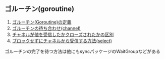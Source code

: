 ## ゴルーチン(goroutine)

1. [ゴルーチン(Goroutine)の定義](./goroutine_sample_001.go)
2. [ゴルーチンの待ち合わせ(channel)](./goroutine_sample_002.go)
3. [チャネルが値を受信したかクローズされたかの区別](./goroutine_sample_003.go)
4. [ブロックせずにチャネルから受信する方法(select)](./goroutine_sample_004.go)

ゴルーチンの完了を待つ方法は他にもsyncパッケージのWaitGroupなどがある

